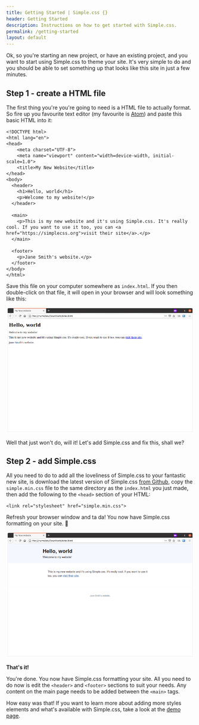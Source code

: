 ```yaml
---
title: Getting Started | Simple.css {}
header: Getting Started
description: Instructions on how to get started with Simple.css.
permalink: /getting-started
layout: default
---
```


Ok, so you're starting an new project, or have an existing project, and you want to start using Simple.css to theme your site. It's very simple to do and you should be able to set something up that looks like this site in just a few minutes.

## Step 1 - create a HTML file

The first thing you're you're going to need is a HTML file to actually format. So fire up you favourite text editor (my favourite is [Atom](https://atom.io)) and paste this basic HTML into it:

```
<!DOCTYPE html>
<html lang="en">
<head>
    <meta charset="UTF-8">
    <meta name="viewport" content="width=device-width, initial-scale=1.0">
    <title>My New Website</title>
</head>
<body>
  <header>
    <h1>Hello, world</h1>
    <p>Welcome to my website!</p>
  </header>

  <main>
    <p>This is my new website and it's using Simple.css. It's really cool. If you want to use it too, you can <a href="https://simplecss.org">visit their site</a>.</p>
  </main>

  <footer>
    <p>Jane Smith's website.</p>
  </footer>
</body>
</html>
```

Save this file on your computer somewhere as `index.html`. If you then double-click on that file, it will open in your browser and will look something like this:

![Unformatted HTML example](/assets/images/unformatted-html.png)

Well that just won't do, will it! Let's add Simple.css and fix this, shall we?

## Step 2 - add Simple.css

All you need to do to add all the loveliness of Simple.css to your fantastic new site, is download the latest version of Simple.css [from Github](https://github.com/kevquirk/simple.css), copy the `simple.min.css` file to the same directory as the `index.html` you just made, then add the following to the `<head>` section of your HTML:

```
<link rel="stylesheet" href="simple.min.css">
```
Refresh your browser window and ta da! You now have Simple.css formatting on your site. 🎉

![Simple.css formatted HTML example](/assets/images/simple-css-formatted-html.png)

**That's it!**

You're done. You now have Simple.css formatting your site. All you need to do now is edit the `<header>` and `<footer>` sections to suit your needs. Any content on the main page needs to be added between the `<main>` tags.

How easy was that! If you want to learn more about adding more styles elements and what's available with Simple.css, take a look at the [demo page](/demo).

